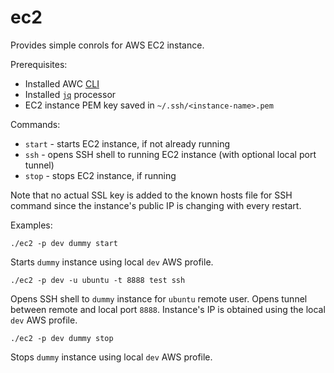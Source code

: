 # ec2

Provides simple conrols for AWS EC2 instance.

Prerequisites:

* Installed AWC [CLI](https://docs.aws.amazon.com/cli/latest/userguide/cli-chap-install.html)
* Installed [`jq`](https://stedolan.github.io/jq/) processor
* EC2 instance PEM key saved in `~/.ssh/<instance-name>.pem`

Commands:

* `start` - starts EC2 instance, if not already running
* `ssh` - opens SSH shell to running EC2 instance (with optional local port tunnel)
* `stop` - stops EC2 instance, if running

Note that no actual SSL key is added to the known hosts file for SSH command since the instance's public IP is changing with every restart.

Examples:

``` 
./ec2 -p dev dummy start
```
Starts `dummy` instance using local `dev` AWS profile.

```
./ec2 -p dev -u ubuntu -t 8888 test ssh
```
Opens SSH shell to `dummy` instance for `ubuntu` remote user. Opens tunnel between remote and local port `8888`. Instance's IP is obtained using the local `dev` AWS profile.

```
./ec2 -p dev dummy stop
```
Stops `dummy` instance using local `dev` AWS profile.
